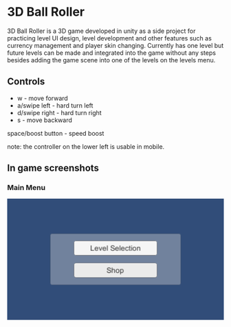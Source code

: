 # 3D Ball Roller
3D Ball Roller is a 3D game developed in unity as a side project for practicing level UI design, level development and other features such as currency management and player skin changing. Currently has one level but future levels can be made and integrated into the game without any steps besides adding the game scene into one of the levels on the levels menu.

## Controls

* w - move forward
* a/swipe left - hard turn left
* d/swipe right - hard turn right
* s - move backward

space/boost button - speed boost

note: the controller on the lower left is usable in mobile.

## In game screenshots

### Main Menu
![alt text](main-menu.png "main menu")
